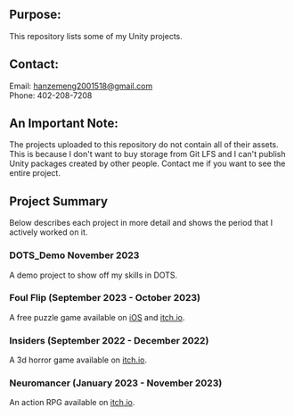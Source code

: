 ## Purpose:
This repository lists some of my Unity projects.

## Contact:
Email: hanzemeng2001518@gmail.com<br>
Phone: 402-208-7208

## An Important Note:
The projects uploaded to this repository do not contain all of their assets. This is because I don't want to buy storage from Git LFS and I can't publish Unity packages created by other people. Contact me if you want to see the entire project.

## Project Summary
Below describes each project in more detail and shows the period that I actively worked on it.
### DOTS_Demo November 2023
A demo project to show off my skills in DOTS.
### Foul Flip (September 2023 - October 2023)
A free puzzle game available on [iOS](https://apps.apple.com/app/foul-flip/id6467679071) and [itch.io](https://hanzemeng.itch.io/foul-flip).
### Insiders (September 2022 - December 2022)
A 3d horror game available on [itch.io](https://hanzemeng.itch.io/insiders).
### Neuromancer (January 2023 - November 2023)
An action RPG available on [itch.io](https://hanzemeng.itch.io/neuromancer/download/qdnCm7_wr8Eu2r6SlbIb0ljefnJ6KzfYvnU0CooT).
